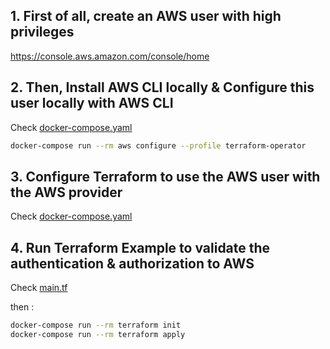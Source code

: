 

## 1. First of all, create an AWS user with high privileges

https://console.aws.amazon.com/console/home

## 2. Then, Install AWS CLI locally & Configure this user locally with AWS CLI

Check [docker-compose.yaml](docker-compose.yaml)

```sh
docker-compose run --rm aws configure --profile terraform-operator
```

## 3. Configure Terraform to use the AWS user with the AWS provider

Check [docker-compose.yaml](docker-compose.yaml)


## 4. Run Terraform Example to validate the authentication & authorization to AWS

Check [main.tf](main.tf)

then : 

```sh
docker-compose run --rm terraform init
docker-compose run --rm terraform apply
```

